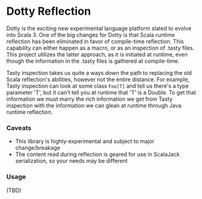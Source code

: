 # Dotty Reflection

Dotty is the exciting new experimental language platform slated to evolve into Scala 3.  One of the big changes for Dotty is that Scala runtime reflection has been eliminated in favor of compile-time reflection.  This capability can either happen as a macro, or as an inspection of .tasty files.  This project utilizes the latter approach, as it is initiated at runtime, even though the information in the .tasty files is gathered at compile-time.

Tasty inspection takes us quite a ways down the path to replacing the old Scala reflection's abilities, however not the entire distance.  For example, Tasty inspection can look at some class ```Foo[T]``` and tell us there's a type parameter 'T', but it can't tell you at runtime that 'T' is a Double.  To get that information we must marry the rich information we get from Tasty inspection with the information we can glean at runtime through Java runtime reflection.

### Caveats
* This library is highly-experimental and subject to major change/breakage
* The content read during reflection is geared for use in ScalaJack serialization, so your needs may be different

### Usage
(TBD)
